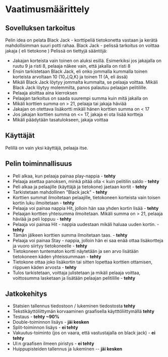 # Vaatimusmäärittely

## Sovelluksen tarkoitus

Pelin idea on pelata Black Jack - korttipeliä tietokonetta vastaan ja kerätä mahdollisimman suuri potti rahaa.
Black Jack - pelissä tarkoitus on voittaa jakaja ( eli tietokone )
Pelissä on tiettyjä sääntöjä:
 - Jakajan korteista vain toinen on aluksi esillä. Esimerkiksi jos jakajalla on ruutu 9 ja risti 8, pelaaja näkee vain, että jakalla on risti 8
 - Ensin tarkistetaan Black Jack, eli onko jommalla kummalla toinen korteista arvoltaan 10 (10,J,Q,K) ja toinen 11 (A, eli ässä)
 - Mikäli Black Jack löytyy jommalta kummalta, se pelaaja voittaa. Mikäli Black Jack löytyy molemmilta, panos palautuu pelaajan pelitilille.
 - Pelaaja aloittaa aina kierroksen
 - Pelaajan tarkoitus on saada suurempi summa kuin mitä jakalla on
 - Mikäli korttien summa on > 21, pelaaja tai jakaja häviää
 - Jakajan on otettava lisäkortti mikäli hänen korttien summa on < 17
 - Jos jakajan korttien summa on <= 17, jakaja ei ota lisää kortteja
 - Mikäli päädytään tasatulokseen, jakaja voittaa

## Käyttäjät

Pelillä on vain yksi käyttäjä, pelaaja itse.


## Pelin toiminnallisuus

- Peli alkaa, kun pelaaja painaa play-nappia - **tehty**
- Pelaaja asettaa panoksen, minkä pitää olla < kuin pelitilin saldo - **tehty**
- Peli alkaa ja pelaajille (käyttäjä ja tietokone) jaetaan kortit - **tehty**
- Tarkistetaan mahdollinen "Black jack" - **tehty**
- Korttien summat ilmoitetaan pelaajille, tietokoneen korteista vain toisen kortin luku ilmoitetaan - **tehty**
- Pelaaja voi painaa nappia Hit, jolloin hän saa yhden kortin lisää - **tehty**
- Pelaajan korttien yhteisumma ilmoitetaan. Mikäli summa on > 21, pelaaja häviää ja peli loppuu - **tehty**
- Pelaaja voi painaa Hit - nappia uudestaan mikäli haluaa uuden kortin. - **tehty**
- Tämän jälkeen korttien summa ilmoitetaan taas. - **tehty**
- Pelaaja voi painaa Stay - nappia, jolloin hän ei saa enää ottaa lisäkortteja ja vuoro siirtyy tietokoneelle - **tehty**
- Tietokoneen tuntematon kortti näytetään ja sen arvo lisätään tietokoneen käden yhteissummaan - **tehty**
- Tietokone ottaa joko lisäkortin tai sitten lopettaa korttien ottamisen, riippuen käden arvosta - **tehty**
- Tulos tarkistetaan, voittaja julistetaan ja mikäli pelaaja voittaa, voittosumma lasketaan ja lisätään pelaajan pelitilille - **tehty**


## Jatkokehitys

- Statsien tallennus tiedostoon / lukeminen tiedostosta **tehty**
- Tekstikäyttöliittymän korvaaminen graafisella käytttöliittymällä  **tehty**
- Testaus - **tehty ~90%**
- Double-toiminnon lisäys - **jäi kesken**
- Split-toiminnon lisäys - **ei tehty**
- Vakuutus-toiminto (jos on vaara, että vastustajalla on black jack) - **ei tehty**
- UI:n graafisen ilmeen piristys - **ei tehty**
- Huippupisteiden tallennus ja lukeminen -- **jäi kesken**



